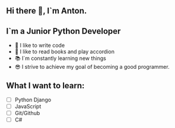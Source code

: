 ## Hi there 👋, I`m Anton.

## I`m a Junior Python Developer

 
- 💪 I like to write code
- 🎉 I like to read books and play accordion
- 📚 I`m constantly learning new things
-  😎 I strive to achieve my goal of becoming a good programmer.

## What I want to learn:

 

 - [ ] Python Django
 - [ ] JavaScript
 - [ ] Git/Github
 - [ ] C#
